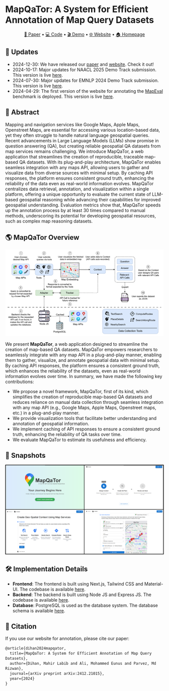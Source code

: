 # MapQaTor: A System for Efficient Annotation of Map Query Datasets


<p align="center">
    <a href="https://arxiv.org/abs/2412.21015">📃 Paper</a> •
    <a href="https://github.com/orgs/mapqator/repositories">💻 Code</a> •
    <a href="https://youtu.be/7_aV9Wmhs6Q">🎬 Demo</a> •
    <a href="https://mapqator.github.io/">🌐 Website</a> •
    <a href="https://mapqator.github.io/paper">🏠 Homepage</a>
</p>

## 📢 Updates

- 2024-12-30: We have released our [paper](https://arxiv.org/abs/2412.21015) and [website](https://mapqator.github.io/). Check it out!
- 2024-10-17: Major updates for NAACL 2025 Demo Track submission. This version is live [here](https://mapqator.github.io/).
- 2024-07-30: Major updates for EMNLP 2024 Demo Track submission. This version is live [here](https://mahirlabibdihan.github.io/mapquest).
- 2024-04-29: The first version of the website for annotating the [MapEval](https://mapeval.github.io/) benchmark is deployed. This version is live [here](https://mahirlabibdihan.github.io/mapquest/old-home).
<!-- ## 📢 Updates
- 2024-12-29: We have released our [paper](https://arxiv.org/abs/2404.07972) and [website](https://mapqator.github.io/). Check it out!
- 2024-12-16: Paper submitted to NAACL 2025 Demo Track.
- 2024-08-06: Paper submitted to EMNLP 2024 Demo Track (Rating: 5,6,7). 
- 2024-04-29: First website is created which used for annotation in [MapEval](https://mapeval.github.io/). This version is live [here](https://mahirlabibdihan.github.io/mapquest/old-home). -->

## 📖 Abstract
Mapping and navigation services like Google Maps, Apple Maps, Openstreet Maps, are essential for accessing various location-based data, yet they often struggle to handle natural language geospatial queries. Recent advancements in Large Language Models (LLMs) show promise in question answering (QA), but creating reliable geospatial QA datasets from map services remains challenging. We introduce MapQaTor, a web application that streamlines the creation of reproducible, traceable map-based QA datasets. With its plug-and-play architecture, MapQaTor enables seamless integration with any maps API, allowing users to gather and visualize data from diverse sources with minimal setup. By caching API responses, the platform ensures consistent ground truth, enhancing the reliability of the data even as real-world information evolves. MapQaTor centralizes data retrieval, annotation, and visualization within a single platform, offering a unique opportunity to evaluate the current state of LLM-based geospatial reasoning while advancing their capabilities for improved geospatial understanding. Evaluation metrics show that, MapQaTor speeds up the annotation process by at least 30 times compared to manual methods, underscoring its potential for developing geospatial resources, such as complex map reasoning datasets.

## 🌎 MapQaTor Overview

![Alt text](overview.png)

We present **MapQaTor**, a web application designed to streamline the creation of map-based QA datasets. MapQaTor empowers researchers to seamlessly integrate with any map API in a plug-and-play manner, enabling them to gather, visualize, and annotate geospatial data with minimal setup. By caching API responses, the platform ensures a consistent ground truth, which enhances the reliability of the datasets, even as real-world information evolves over time.
In summary, we have made the following key contributions:

- We propose a novel framework, MapQaTor, first of its kind, which simplifies the creation of reproducible map-based QA datasets and reduces reliance on manual data collection through seamless integration with any map API (e.g., Google Maps, Apple Maps, Openstreet maps, etc.) in a plug-and-play manner.
- We provide visualization tools that facilitate better understanding and annotation of geospatial information.
- We implement caching of API responses to ensure a consistent ground truth, enhancing the reliability of QA tasks over time.
- We evaluate MapQaTor to estimate its usefulness and efficiency. 

## 📸 Snapshots

![Alt text](snapshots.png)

## 🛠️ Implementation Details

- **Frontend**: The frontend is built using Next.js, Tailwind CSS and Material-UI. The codebase is available [here](https://github.com/mapqator/mapqator.github.io).
- **Backend**: The backend is built using Node JS and Express JS. The codebase is available [here](https://github.com/mapqator/mapqator-backend).
- **Database**: PostgreSQL is used as the database system. The database schema is available [here](https://github.com/mapqator/mapqator-backend/blob/master/database/schema.sql).

## 📝 Citation
If you use our website for annotation, please cite our paper:
```
@article{dihan2024mapqator,
  title={MapQaTor: A System for Efficient Annotation of Map Query Datasets},
  author={Dihan, Mahir Labib and Ali, Mohammed Eunus and Parvez, Md Rizwan},
  journal={arXiv preprint arXiv:2412.21015},
  year={2024}
}
```